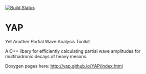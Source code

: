 
[![Build Status](https://travis-ci.org/yap/YAP.svg?branch=master)](https://travis-ci.org/yap/YAP)

# YAP
Yet Another Partial Wave Analysis Toolkit

A C++ libary for efficiently calculating partial wave amplitudes for multihadronic decays of heavy mesons.

Doxygen pages here: http://yap.github.io/YAP/index.html
